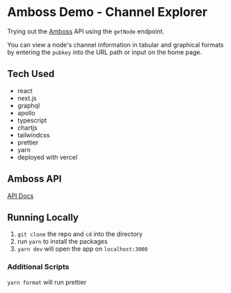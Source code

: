 # Amboss Demo - Channel Explorer

Trying out the [Amboss](https://amboss.space/) API using the `getNode` endpoint.

You can view a node's channel information in tabular and graphical formats by entering the `pubkey` into the URL path or input on the home page.

## Tech Used

- react
- next.js
- graphql
- apollo
- typescript
- chartjs
- tailwindcss
- prettier
- yarn
- deployed with vercel

## Amboss API

[API Docs](https://docs.amboss.space/api/introduction)

## Running Locally

1. `git clone` the repo and `cd` into the directory
2. run `yarn` to install the packages
3. `yarn dev` will open the app on `localhost:3000`

### Additional Scripts

`yarn format` will run prettier
